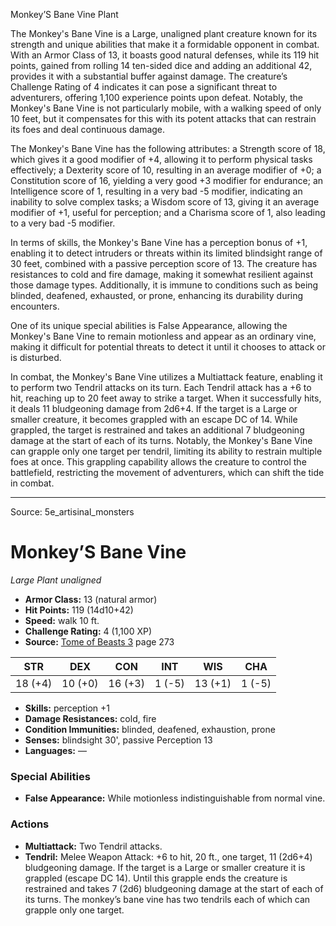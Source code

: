 <MonsterName/>Monkey’S Bane Vine</MonsterName>
<CreatureType/>Plant</CreatureType>

<summary>The Monkey's Bane Vine is a Large, unaligned plant creature known for its strength and unique abilities that make it a formidable opponent in combat. With an Armor Class of 13, it boasts good natural defenses, while its 119 hit points, gained from rolling 14 ten-sided dice and adding an additional 42, provides it with a substantial buffer against damage. The creature’s Challenge Rating of 4 indicates it can pose a significant threat to adventurers, offering 1,100 experience points upon defeat. Notably, the Monkey's Bane Vine is not particularly mobile, with a walking speed of only 10 feet, but it compensates for this with its potent attacks that can restrain its foes and deal continuous damage.</summary>

<detail>

The Monkey's Bane Vine has the following attributes: a Strength score of 18, which gives it a good modifier of +4, allowing it to perform physical tasks effectively; a Dexterity score of 10, resulting in an average modifier of +0; a Constitution score of 16, yielding a very good +3 modifier for endurance; an Intelligence score of 1, resulting in a very bad -5 modifier, indicating an inability to solve complex tasks; a Wisdom score of 13, giving it an average modifier of +1, useful for perception; and a Charisma score of 1, also leading to a very bad -5 modifier. 

In terms of skills, the Monkey's Bane Vine has a perception bonus of +1, enabling it to detect intruders or threats within its limited blindsight range of 30 feet, combined with a passive perception score of 13. The creature has resistances to cold and fire damage, making it somewhat resilient against those damage types. Additionally, it is immune to conditions such as being blinded, deafened, exhausted, or prone, enhancing its durability during encounters.

One of its unique special abilities is False Appearance, allowing the Monkey's Bane Vine to remain motionless and appear as an ordinary vine, making it difficult for potential threats to detect it until it chooses to attack or is disturbed. 

In combat, the Monkey's Bane Vine utilizes a Multiattack feature, enabling it to perform two Tendril attacks on its turn. Each Tendril attack has a +6 to hit, reaching up to 20 feet away to strike a target. When it successfully hits, it deals 11 bludgeoning damage from 2d6+4. If the target is a Large or smaller creature, it becomes grappled with an escape DC of 14. While grappled, the target is restrained and takes an additional 7 bludgeoning damage at the start of each of its turns. Notably, the Monkey's Bane Vine can grapple only one target per tendril, limiting its ability to restrain multiple foes at once. This grappling capability allows the creature to control the battlefield, restricting the movement of adventurers, which can shift the tide in combat.</detail>



---

Source: 5e_artisinal_monsters

# Monkey’S Bane Vine

*Large* *Plant* *unaligned*

- **Armor Class:** 13 (natural armor)
- **Hit Points:** 119 (14d10+42)
- **Speed:** walk 10 ft.
- **Challenge Rating:** 4 (1,100 XP)
- **Source:** [Tome of Beasts 3](https://koboldpress.com/kpstore/product/tome-of-beasts-3-for-5th-edition/) page 273

| STR | DEX | CON | INT | WIS | CHA |
| --- | --- | --- | --- | --- | --- |
| 18 (+4) | 10 (+0) | 16 (+3) | 1 (-5) | 13 (+1) | 1 (-5) |

- **Skills:** perception +1
- **Damage Resistances:** cold, fire
- **Condition Immunities:** blinded, deafened, exhaustion, prone
- **Senses:** blindsight 30', passive Perception 13
- **Languages:** —

### Special Abilities

- **False Appearance:** While motionless indistinguishable from normal vine.

### Actions

- **Multiattack:** Two Tendril attacks.
- **Tendril:** Melee Weapon Attack: +6 to hit, 20 ft., one target, 11 (2d6+4) bludgeoning damage. If the target is a Large or smaller creature it is grappled (escape DC 14). Until this grapple ends the creature is restrained and takes 7 (2d6) bludgeoning damage at the start of each of its turns. The monkey’s bane vine has two tendrils each of which can grapple only one target.





